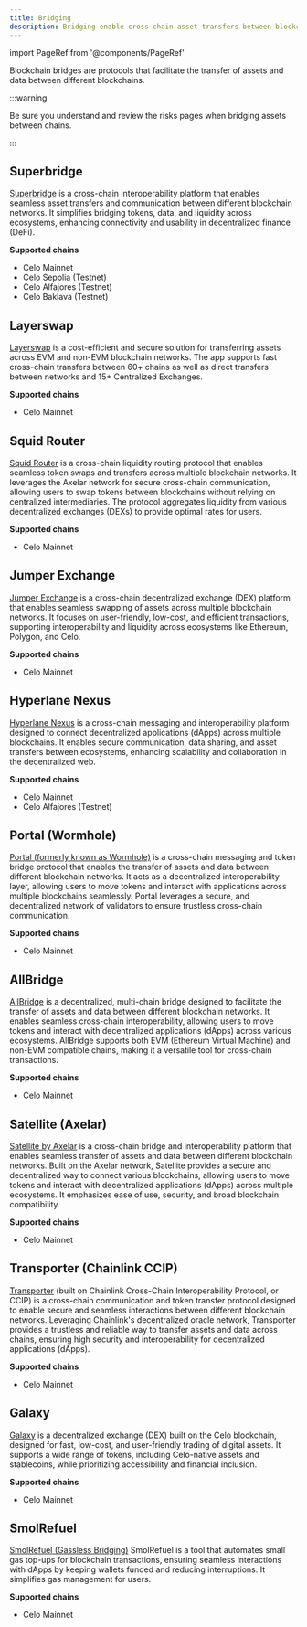 ```yaml
---
title: Bridging
description: Bridging enable cross-chain asset transfers between blockchains.
---
```



import PageRef from '@components/PageRef'

Blockchain bridges are protocols that facilitate the transfer of assets and data between different blockchains.
<br/>

:::warning

Be sure you understand and review the risks pages when bridging assets between chains.

:::

## Superbridge

[Superbridge](https://superbridge.app/celo) is a cross-chain interoperability platform that enables seamless asset transfers and communication between different blockchain networks. It simplifies bridging tokens, data, and liquidity across ecosystems, enhancing connectivity and usability in decentralized finance (DeFi).

**Supported chains**

- Celo Mainnet
- Celo Sepolia (Testnet)
- Celo Alfajores (Testnet)
- Celo Baklava (Testnet)

<PageRef url="https://superbridge.app/celo" pageName="Superbridge" />

## Layerswap

[Layerswap](https://layerswap.io/app) is a cost-efficient and secure solution for transferring assets across EVM and non-EVM blockchain networks. The app supports fast cross-chain transfers between 60+ chains as well as direct transfers between networks and 15+ Centralized Exchanges.

**Supported chains**

- Celo Mainnet

<PageRef url="https://layerswap.io/app" pageName="Layerswap" />

## Squid Router

[Squid Router](https://v2.app.squidrouter.com/) is a cross-chain liquidity routing protocol that enables seamless token swaps and transfers across multiple blockchain networks. It leverages the Axelar network for secure cross-chain communication, allowing users to swap tokens between blockchains without relying on centralized intermediaries. The protocol aggregates liquidity from various decentralized exchanges (DEXs) to provide optimal rates for users.

**Supported chains**

- Celo Mainnet

<PageRef url="https://v2.app.squidrouter.com/" pageName="Squid Router" />

## Jumper Exchange

[Jumper Exchange](https://jumper.exchange/) is a cross-chain decentralized exchange (DEX) platform that enables seamless swapping of assets across multiple blockchain networks. It focuses on user-friendly, low-cost, and efficient transactions, supporting interoperability and liquidity across ecosystems like Ethereum, Polygon, and Celo.

**Supported chains**

- Celo Mainnet

<PageRef url="https://jumper.exchange/" pageName="Jumper Exchange" />

## Hyperlane Nexus

[Hyperlane Nexus](https://www.usenexus.org/) is a cross-chain messaging and interoperability platform designed to connect decentralized applications (dApps) across multiple blockchains. It enables secure communication, data sharing, and asset transfers between ecosystems, enhancing scalability and collaboration in the decentralized web.

**Supported chains**

- Celo Mainnet
- Celo Alfajores (Testnet)

<PageRef url="https://www.usenexus.org/" pageName="Hyperlane Nexus" />

## Portal (Wormhole)

[Portal (formerly known as Wormhole)](https://portalbridge.com/) is a cross-chain messaging and token bridge protocol that enables the transfer of assets and data between different blockchain networks. It acts as a decentralized interoperability layer, allowing users to move tokens and interact with applications across multiple blockchains seamlessly. Portal leverages a secure, and decentralized network of validators to ensure trustless cross-chain communication.

**Supported chains**

- Celo Mainnet

<PageRef url="https://portalbridge.com/" pageName="Portal (Wormhole)" />

## AllBridge

[AllBridge](https://app.allbridge.io/bridge?from=ETH&to=CELO&asset=ABR) is a decentralized, multi-chain bridge designed to facilitate the transfer of assets and data between different blockchain networks. It enables seamless cross-chain interoperability, allowing users to move tokens and interact with decentralized applications (dApps) across various ecosystems. AllBridge supports both EVM (Ethereum Virtual Machine) and non-EVM compatible chains, making it a versatile tool for cross-chain transactions.

**Supported chains**

- Celo Mainnet

<PageRef url="https://app.allbridge.io/bridge?from=ETH&to=CELO&asset=ABR" pageName="AllBridge" />

## Satellite (Axelar)

[Satellite by Axelar](https://satellite.money/) is a cross-chain bridge and interoperability platform that enables seamless transfer of assets and data between different blockchain networks. Built on the Axelar network, Satellite provides a secure and decentralized way to connect various blockchains, allowing users to move tokens and interact with decentralized applications (dApps) across multiple ecosystems. It emphasizes ease of use, security, and broad blockchain compatibility.

**Supported chains**

- Celo Mainnet

<PageRef url="https://satellite.money/" pageName="Satellite (Axelar)" />

## Transporter (Chainlink CCIP)

[Transporter](https://www.transporter.io/) (built on Chainlink Cross-Chain Interoperability Protocol, or CCIP) is a cross-chain communication and token transfer protocol designed to enable secure and seamless interactions between different blockchain networks. Leveraging Chainlink's decentralized oracle network, Transporter provides a trustless and reliable way to transfer assets and data across chains, ensuring high security and interoperability for decentralized applications (dApps).

**Supported chains**

- Celo Mainnet

<PageRef url="https://www.transporter.io/" pageName="Transporter (Chainlink CCIP)" />

## Galaxy

[Galaxy](https://galaxy.exchange/swap) is a decentralized exchange (DEX) built on the Celo blockchain, designed for fast, low-cost, and user-friendly trading of digital assets. It supports a wide range of tokens, including Celo-native assets and stablecoins, while prioritizing accessibility and financial inclusion.

**Supported chains**

- Celo Mainnet

<PageRef url="https://galaxy.exchange/swap" pageName="Galaxy" />

## SmolRefuel

[SmolRefuel (Gassless Bridging)](https://smolrefuel.com/?outboundChain=42220) SmolRefuel is a tool that automates small gas top-ups for blockchain transactions, ensuring seamless interactions with dApps by keeping wallets funded and reducing interruptions. It simplifies gas management for users.

**Supported chains**

- Celo Mainnet

<PageRef url="https://smolrefuel.com/?outboundChain=42220" pageName="SmolRefuel" />

